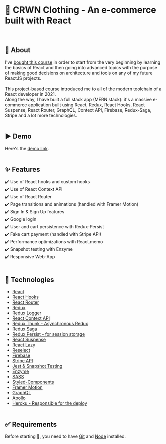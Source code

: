 # 👑 CRWN Clothing - An e-commerce built with React
<br/>

## 🎯 About ##

I've [bought this course](https://academy.zerotomastery.io/p/complete-react-developer-redux-hooks-graphql-zero-to-mastery) in order to start from the very beginning by learning the basics of React and then going into advanced topics with the purpose of making good decisions on architecture and tools on any of my future ReactJS projects.<br/><br/>
This project-based course introduced me to all of the modern toolchain of a React developer in 2021.<br/>
Along the way, I have built a full stack app (MERN stack): it's a massive e-commerce application built using React, Redux, React Hooks, React Suspense, React Router, GraphQL, Context API, Firebase, Redux-Saga, Stripe and a lot more technologies.<br/><br/>

## ▶️ Demo
Here's the [demo link](https://ecom-crwn-clothing.herokuapp.com/).
<br/><br/>

## :sparkles: Features ##

:heavy_check_mark: Use of React hooks and custom hooks<br/>
:heavy_check_mark: Use of React Context API<br/>
:heavy_check_mark: Use of React Router<br/>
:heavy_check_mark: Page transitions and animations (handled with Framer Motion)<br/>
:heavy_check_mark: Sign In & Sign Up features<br/>
:heavy_check_mark: Google login<br/>
:heavy_check_mark: User and cart persistence with Redux-Persist<br/>
:heavy_check_mark: Fake cart payment (handled with Stripe API)<br/>
:heavy_check_mark: Performance optimizations with React.memo<br/>
:heavy_check_mark: Snapshot testing with Enzyme<br/>
:heavy_check_mark: Responsive Web-App
<br/><br/>
## :rocket: Technologies ##

- [React](https://reactjs.org/)
- [React Hooks](https://reactjs.org/docs/hooks-intro.html)
- [React Router](https://reactrouter.com/)
- [Redux](https://redux.js.org/)
- [Redux Logger](https://github.com/LogRocket/redux-logger)
- [React Context API](https://reactjs.org/docs/context.html)
- [Redux Thunk - Asynchronous Redux](https://github.com/reduxjs/redux-thunk)
- [Redux Saga](https://redux-saga.js.org/)
- [Redux Persist - for session storage](https://github.com/rt2zz/redux-persist)
- [React Suspense](https://reactjs.org/docs/concurrent-mode-suspense.html)
- [React Lazy](https://reactjs.org/docs/code-splitting.html#reactlazy)
- [Reselect](https://github.com/reduxjs/reselect)
- [Firebase](https://firebase.google.com/)
- [Stripe API](https://stripe.com/docs)
- [Jest & Snapshot Testing](https://jestjs.io/docs/en/snapshot-testing)
- [Enzyme](https://github.com/enzymejs/enzyme)
- [SASS](https://sass-lang.com/)
- [Styled-Components](https://styled-components.com/)
- [Framer Motion](https://www.framer.com/motion/)
- [GraphQL](https://graphql.org/)
- [Apollo](https://www.apollographql.com/)
- [Heroku - Responsible for the deploy](https://www.heroku.com/)
<br/><br/>
## :white_check_mark: Requirements ##

Before starting :checkered_flag:, you need to have [Git](https://git-scm.com) and [Node](https://nodejs.org/en/) installed.
